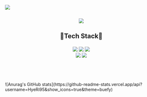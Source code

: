  ![](https://capsule-render.vercel.app/api?section=header&type=waving&height=200&color=auto&fontSize=50&animation=twinkling&text=Hyeri's%20Github👻)
 <h2 align = 'center'>
 <a href=" https://yari-blog.tistory.com/" target="_blank"><img src="https://img.shields.io/badge/T-story-000000?style=flat&logo=React&logoColor=white"/></a>
 </h2>
<h2 align = "center"> 🌟Tech Stack🌟 </h2>
<h3 align = "center">
<img src="https://img.shields.io/badge/Python-3766AB?style=flat&logo=Python&logoColor=white"/></a>
<img src="https://img.shields.io/badge/Oracle SQL-F80000?style=flat&logo=React&logoColor=white"/>
<img src="https://img.shields.io/badge/R-276DC3?style=flat&logo=React&logoColor=white"/>
<br>
<img src="https://img.shields.io/badge/django-092E20?style=flat&logo=React&logoColor=white"/>
<img src="https://img.shields.io/badge/pandas-150458?style=flat&logo=React&logoColor=white"/>
<br></br>
<br></br>
 </h3>
 ![Anurag's GitHub stats](https://github-readme-stats.vercel.app/api?username=HyeRi95&show_icons=true&theme=buefy)
 
 
 

 

